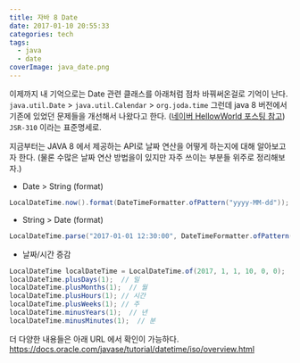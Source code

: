 ```yaml
---
title: 자바 8 Date
date: 2017-01-10 20:55:33
categories: tech
tags:
  - java
  - date
coverImage: java_date.png
---
```

이제까지 내 기억으로는 Date 관련 클래스를 아래처럼 점차 바꿔써온걸로 기억이 난다.
`java.util.Date` > `java.util.Calendar` > `org.joda.time`
그런데 java 8 버전에서 기존에 있었던 문제들을 개선해서 나왔다고 한다. ([네이버 HellowWorld 포스팅 참고](http://d2.naver.com/helloworld/645609)) `JSR-310` 이라는 표준명세로.
<!-- more -->
지금부터는 JAVA 8 에서 제공하는 API로 날짜 연산을 어떻게 하는지에 대해 알아보고자 한다. (물론 수많은 날짜 연산 방법을이 있지만 자주 쓰이는 부분들 위주로 정리해보자.)

- Date > String (format)

```java
LocalDateTime.now().format(DateTimeFormatter.ofPattern("yyyy-MM-dd"));
```

- String > Date (format)

```java
LocalDateTime.parse("2017-01-01 12:30:00", DateTimeFormatter.ofPattern("yyyy-MM-dd HH:mm:ss"));
```

- 날짜/시간 증감

```java
LocalDateTime localDateTime = LocalDateTime.of(2017, 1, 1, 10, 0, 0);
localDateTime.plusDays(1);  // 일
localDateTime.plusMonths(1);  // 월
localDateTime.plusHours(1); // 시간
localDateTime.plusWeeks(1); // 주
localDateTime.minusYears(1);  // 년
localDateTime.minusMinutes(1);  // 분
```

더 다양한 내용들은 아래 URL 에서 확인이 가능하다.
https://docs.oracle.com/javase/tutorial/datetime/iso/overview.html
